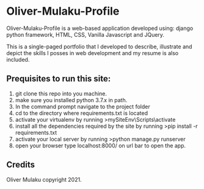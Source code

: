 # Oliver-Mulaku-Profile
Oliver-Mulaku-Profile is a web-based application developed using:
django python framework, HTML, CSS, Vanilla Javascript and JQuery.

This is a single-paged portfolio that I developed to describe, illustrate and depict the skills I posses in web development and my resume is also included.

## Prequisites to run this site:

1. git clone this repo into you machine.
2. make sure you installed python 3.7.x in path.
3. In the command prompt navigate to the project folder
4. cd to the directory where requirements.txt is located
5. activate your virtualenv by running >mySiteEnv\Scripts\activate
6. install all the dependencies required by the site by running >pip install -r requirements.txt
7. activate your local server by running >python manage.py runserver
8. open your browser type localhost:8000/ on url bar to open the app.

## Credits

Oliver Mulaku
copyright 2021.
